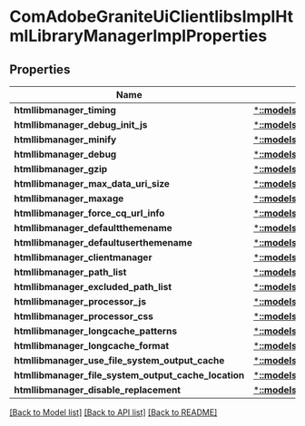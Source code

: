 # ComAdobeGraniteUiClientlibsImplHtmlLibraryManagerImplProperties

## Properties
Name | Type | Description | Notes
------------ | ------------- | ------------- | -------------
**htmllibmanager_timing** | [***::models::ConfigNodePropertyBoolean**](configNodePropertyBoolean.md) |  | [optional] 
**htmllibmanager_debug_init_js** | [***::models::ConfigNodePropertyString**](configNodePropertyString.md) |  | [optional] 
**htmllibmanager_minify** | [***::models::ConfigNodePropertyBoolean**](configNodePropertyBoolean.md) |  | [optional] 
**htmllibmanager_debug** | [***::models::ConfigNodePropertyBoolean**](configNodePropertyBoolean.md) |  | [optional] 
**htmllibmanager_gzip** | [***::models::ConfigNodePropertyBoolean**](configNodePropertyBoolean.md) |  | [optional] 
**htmllibmanager_max_data_uri_size** | [***::models::ConfigNodePropertyInteger**](configNodePropertyInteger.md) |  | [optional] 
**htmllibmanager_maxage** | [***::models::ConfigNodePropertyInteger**](configNodePropertyInteger.md) |  | [optional] 
**htmllibmanager_force_cq_url_info** | [***::models::ConfigNodePropertyBoolean**](configNodePropertyBoolean.md) |  | [optional] 
**htmllibmanager_defaultthemename** | [***::models::ConfigNodePropertyString**](configNodePropertyString.md) |  | [optional] 
**htmllibmanager_defaultuserthemename** | [***::models::ConfigNodePropertyString**](configNodePropertyString.md) |  | [optional] 
**htmllibmanager_clientmanager** | [***::models::ConfigNodePropertyString**](configNodePropertyString.md) |  | [optional] 
**htmllibmanager_path_list** | [***::models::ConfigNodePropertyArray**](configNodePropertyArray.md) |  | [optional] 
**htmllibmanager_excluded_path_list** | [***::models::ConfigNodePropertyArray**](configNodePropertyArray.md) |  | [optional] 
**htmllibmanager_processor_js** | [***::models::ConfigNodePropertyArray**](configNodePropertyArray.md) |  | [optional] 
**htmllibmanager_processor_css** | [***::models::ConfigNodePropertyArray**](configNodePropertyArray.md) |  | [optional] 
**htmllibmanager_longcache_patterns** | [***::models::ConfigNodePropertyArray**](configNodePropertyArray.md) |  | [optional] 
**htmllibmanager_longcache_format** | [***::models::ConfigNodePropertyString**](configNodePropertyString.md) |  | [optional] 
**htmllibmanager_use_file_system_output_cache** | [***::models::ConfigNodePropertyBoolean**](configNodePropertyBoolean.md) |  | [optional] 
**htmllibmanager_file_system_output_cache_location** | [***::models::ConfigNodePropertyString**](configNodePropertyString.md) |  | [optional] 
**htmllibmanager_disable_replacement** | [***::models::ConfigNodePropertyArray**](configNodePropertyArray.md) |  | [optional] 

[[Back to Model list]](../README.md#documentation-for-models) [[Back to API list]](../README.md#documentation-for-api-endpoints) [[Back to README]](../README.md)


